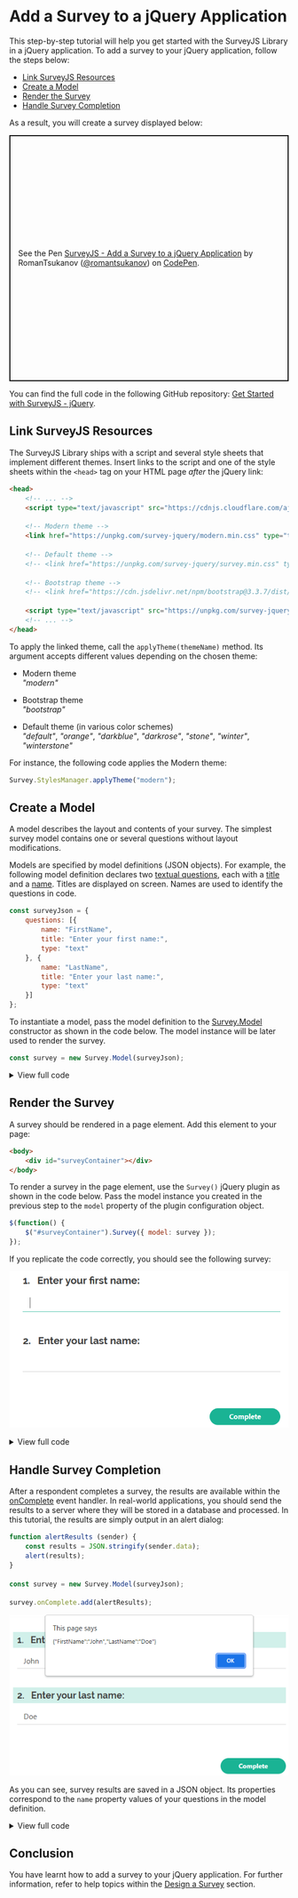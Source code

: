 # Add a Survey to a jQuery Application

This step-by-step tutorial will help you get started with the SurveyJS Library in a jQuery application. To add a survey to your jQuery application, follow the steps below:

- [Link SurveyJS Resources](#link-surveyjs-resources)
- [Create a Model](#create-a-model)
- [Render the Survey](#render-the-survey)
- [Handle Survey Completion](#handle-survey-completion)

As a result, you will create a survey displayed below:

<p class="codepen" data-height="443" data-default-tab="js,result" data-slug-hash="QWqbyPE" data-user="romantsukanov" style="height: 443px; box-sizing: border-box; display: flex; align-items: center; justify-content: center; border: 2px solid; margin: 1em 0; padding: 1em;">
  <span>See the Pen <a href="https://codepen.io/romantsukanov/pen/QWqbyPE">
  SurveyJS - Add a Survey to a jQuery Application</a> by RomanTsukanov (<a href="https://codepen.io/romantsukanov">@romantsukanov</a>)
  on <a href="https://codepen.io">CodePen</a>.</span>
</p>
<script async src="https://cpwebassets.codepen.io/assets/embed/ei.js"></script>

You can find the full code in the following GitHub repository: <a href="https://github.com/surveyjs/code-examples/tree/main/get-started-jquery" target="_blank">Get Started with SurveyJS - jQuery</a>.

## Link SurveyJS Resources

The SurveyJS Library ships with a script and several style sheets that implement different themes. Insert links to the script and one of the style sheets within the `<head>` tag on your HTML page _after_ the jQuery link:

```html
<head>
    <!-- ... -->
    <script type="text/javascript" src="https://cdnjs.cloudflare.com/ajax/libs/jquery/3.5.1/jquery.min.js"></script>

    <!-- Modern theme -->
    <link href="https://unpkg.com/survey-jquery/modern.min.css" type="text/css" rel="stylesheet">

    <!-- Default theme -->
    <!-- <link href="https://unpkg.com/survey-jquery/survey.min.css" type="text/css" rel="stylesheet"> -->

    <!-- Bootstrap theme -->
    <!-- <link href="https://cdn.jsdelivr.net/npm/bootstrap@3.3.7/dist/css/bootstrap.min.css" rel="stylesheet"> -->

    <script type="text/javascript" src="https://unpkg.com/survey-jquery"></script>
    <!-- ... -->
</head>
```

To apply the linked theme, call the `applyTheme(themeName)` method. Its argument accepts different values depending on the chosen theme:

- Modern theme      
*"modern"*

- Bootstrap theme       
*"bootstrap"*

- Default theme (in various color schemes)     
*"default"*, *"orange"*, *"darkblue"*, *"darkrose"*, *"stone"*, *"winter"*, *"winterstone"*

For instance, the following code applies the Modern theme:

```js
Survey.StylesManager.applyTheme("modern");
```

## Create a Model

A model describes the layout and contents of your survey. The simplest survey model contains one or several questions without layout modifications.

Models are specified by model definitions (JSON objects). For example, the following model definition declares two [textual questions](https://surveyjs.io/Documentation/Library?id=questiontextmodel), each with a [title](https://surveyjs.io/Documentation/Library?id=questiontextmodel#title) and a [name](https://surveyjs.io/Documentation/Library?id=questiontextmodel#name). Titles are displayed on screen. Names are used to identify the questions in code.

```js
const surveyJson = {
    questions: [{
        name: "FirstName",
        title: "Enter your first name:",
        type: "text"
    }, {
        name: "LastName",
        title: "Enter your last name:",
        type: "text"
    }]
};
```

To instantiate a model, pass the model definition to the [Survey.Model](https://surveyjs.io/Documentation/Library?id=surveymodel) constructor as shown in the code below. The model instance will be later used to render the survey. 

```js
const survey = new Survey.Model(surveyJson);
```

<details>
    <summary>View full code</summary>  

```html
<!DOCTYPE html>
<html>
<head>
    <title>My First Survey</title>
    <meta charset="utf-8">
    <script type="text/javascript" src="https://cdnjs.cloudflare.com/ajax/libs/jquery/3.5.1/jquery.min.js"></script>

    <!-- Modern theme -->
    <link href="https://unpkg.com/survey-jquery/modern.min.css" type="text/css" rel="stylesheet">

    <!-- Default theme -->
    <!-- <link href="https://unpkg.com/survey-jquery/survey.min.css" type="text/css" rel="stylesheet"> -->

    <!-- Bootstrap theme -->
    <!-- <link href="https://cdn.jsdelivr.net/npm/bootstrap@3.3.7/dist/css/bootstrap.min.css" rel="stylesheet"> -->

    <script type="text/javascript" src="https://unpkg.com/survey-jquery/survey.jquery.min.js"></script>
    <script type="text/javascript" src="index.js"></script>
</head>
<body>
</body>
</html>
```

```js
Survey
    .StylesManager
    .applyTheme("modern");

const surveyJson = {
    questions: [{
        name: "FirstName",
        title: "Enter your first name:",
        type: "text"
    }, {
        name: "LastName",
        title: "Enter your last name:",
        type: "text"
    }]
};

const survey = new Survey.Model(surveyJson);
```
</details> 

## Render the Survey

A survey should be rendered in a page element. Add this element to your page:

```html
<body>
    <div id="surveyContainer"></div>
</body>
```

To render a survey in the page element, use the `Survey()` jQuery plugin as shown in the code below. Pass the model instance you created in the previous step to the `model` property of the plugin configuration object.

```js
$(function() {
    $("#surveyContainer").Survey({ model: survey });
});
```

If you replicate the code correctly, you should see the following survey:

![Get Started with SurveyJS - Primitive Survey](images/get-started-primitive-survey.png)

<details>
    <summary>View full code</summary>  

```html
<!DOCTYPE html>
<html>
<head>
    <title>My First Survey</title>
    <meta charset="utf-8">
    <script type="text/javascript" src="https://cdnjs.cloudflare.com/ajax/libs/jquery/3.5.1/jquery.min.js"></script>

    <!-- Modern theme -->
    <link href="https://unpkg.com/survey-jquery/modern.min.css" type="text/css" rel="stylesheet">

    <!-- Default theme -->
    <!-- <link href="https://unpkg.com/survey-jquery/survey.min.css" type="text/css" rel="stylesheet"> -->

    <!-- Bootstrap theme -->
    <!-- <link href="https://cdn.jsdelivr.net/npm/bootstrap@3.3.7/dist/css/bootstrap.min.css" rel="stylesheet"> -->

    <script type="text/javascript" src="https://unpkg.com/survey-jquery/survey.jquery.min.js"></script>
    <script type="text/javascript" src="index.js"></script>
</head>
<body>
    <div id="surveyContainer"></div>
</body>
</html>
```

```js
Survey
    .StylesManager
    .applyTheme("modern");

const surveyJson = {
    questions: [{
        name: "FirstName",
        title: "Enter your first name:",
        type: "text"
    }, {
        name: "LastName",
        title: "Enter your last name:",
        type: "text"
    }]
};

const survey = new Survey.Model(surveyJson);

$(function() {
    $("#surveyContainer").Survey({ model: survey });
});
```
</details>

## Handle Survey Completion

After a respondent completes a survey, the results are available within the [onComplete](https://surveyjs.io/Documentation/Library?id=surveymodel#onComplete) event handler. In real-world applications, you should send the results to a server where they will be stored in a database and processed. In this tutorial, the results are simply output in an alert dialog:

```js
function alertResults (sender) {
    const results = JSON.stringify(sender.data);
    alert(results);
}

const survey = new Survey.Model(surveyJson);

survey.onComplete.add(alertResults);
```

![Get Started with SurveyJS - Survey Results](images/get-started-primitive-survey-alert.png)

As you can see, survey results are saved in a JSON object. Its properties correspond to the `name` property values of your questions in the model definition.

<details>
    <summary>View full code</summary>  

```html
<!DOCTYPE html>
<html>
<head>
    <title>My First Survey</title>
    <meta charset="utf-8">
    <script type="text/javascript" src="https://cdnjs.cloudflare.com/ajax/libs/jquery/3.5.1/jquery.min.js"></script>

    <!-- Modern theme -->
    <link href="https://unpkg.com/survey-jquery/modern.min.css" type="text/css" rel="stylesheet">

    <!-- Default theme -->
    <!-- <link href="https://unpkg.com/survey-jquery/survey.min.css" type="text/css" rel="stylesheet"> -->

    <!-- Bootstrap theme -->
    <!-- <link href="https://cdn.jsdelivr.net/npm/bootstrap@3.3.7/dist/css/bootstrap.min.css" rel="stylesheet"> -->

    <script type="text/javascript" src="https://unpkg.com/survey-jquery/survey.jquery.min.js"></script>
    <script type="text/javascript" src="index.js"></script>
</head>
<body>
    <div id="surveyContainer"></div>
</body>
</html>
```

```js
Survey
    .StylesManager
    .applyTheme("modern");

const surveyJson = {
    questions: [{
        name: "FirstName",
        title: "Enter your first name:",
        type: "text"
    }, {
        name: "LastName",
        title: "Enter your last name:",
        type: "text"
    }]
};

const survey = new Survey.Model(surveyJson);

function alertResults (sender) {
    const results = JSON.stringify(sender.data);
    alert(results);
}

survey.onComplete.add(alertResults);

$(function() {
    $("#surveyContainer").Survey({ model: survey });
});
```
</details>

## Conclusion

You have learnt how to add a survey to your jQuery application. For further information, refer to help topics within the [Design a Survey](https://surveyjs.io/Documentation/Library?id=design-survey-create-a-simple-survey) section.